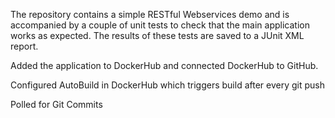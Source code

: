 The repository contains a simple RESTful Webservices demo and is accompanied by a couple of unit tests to check that the main application works as expected. The results of these tests are saved to a JUnit XML report.

Added the application to DockerHub and connected DockerHub to GitHub.

Configured AutoBuild in DockerHub which triggers build after every git push

Polled for Git Commits

